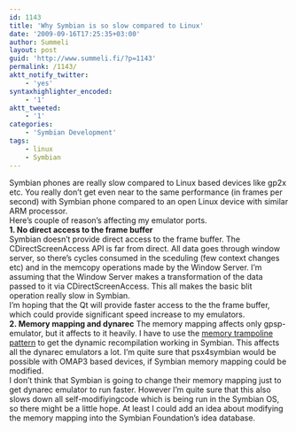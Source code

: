```yaml
---
id: 1143
title: 'Why Symbian is so slow compared to Linux'
date: '2009-09-16T17:25:35+03:00'
author: Summeli
layout: post
guid: 'http://www.summeli.fi/?p=1143'
permalink: /1143/
aktt_notify_twitter:
    - 'yes'
syntaxhighlighter_encoded:
    - '1'
aktt_tweeted:
    - '1'
categories:
    - 'Symbian Development'
tags:
    - linux
    - Symbian
---
```


Symbian phones are really slow compared to Linux based devices like gp2x etc. You really don’t get even near to the same performance (in frames per second) with Symbian phone compared to an open Linux device with similar ARM processor.  
Here’s couple of reason’s affecting my emulator ports.  
**1. No direct access to the frame buffer**  
Symbian doesn’t provide direct access to the frame buffer. The CDirectScreenAccess API is far from direct. All data goes through window server, so there’s cycles consumed in the sceduling (few context changes etc) and in the memcopy operations made by the Window Server. I’m assuming that the Window Server makes a transformation of the data passed to it via CDirectScreenAccess. This all makes the basic blit operation really slow in Symbian.  
I’m hoping that the Qt will provide faster access to the the frame buffer, which could provide significant speed increase to my emulators.  
**2. Memory mapping and dynarec** The memory mapping affects only gpsp-emulator, but it affects to it heavily. I have to use the [memory trampoline pattern](http://www.summeli.com/?p=1106) to get the dynamic recompilation working in Symbian. This affects all the dynarec emulators a lot. I’m quite sure that psx4symbian would be possible with OMAP3 based devices, if Symbian memory mapping could be modified.  
I don’t think that Symbian is going to change their memory mapping just to get dynarec emulator to run faster. However I’m quite sure that this also slows down all self-modifiyingcode which is being run in the Symbian OS, so there might be a little hope. At least I could add an idea about modifying the memory mapping into the Symbian Foundation’s idea database.